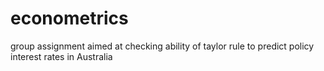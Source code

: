 # econometrics

group assignment aimed at checking ability of taylor rule to predict policy interest rates in Australia
